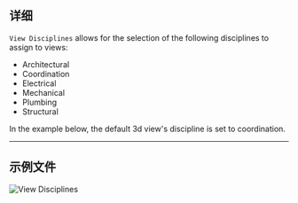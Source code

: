 ## 详细
`View Disciplines` allows for the selection of the following disciplines to assign to views:

- Architectural
- Coordination
- Electrical
- Mechanical
- Plumbing
- Structural

In the example below, the default 3d view's discipline is set to coordination.
___
## 示例文件

![View Disciplines](./DSRevitNodesUI.ViewDisciplines_img.jpg)
